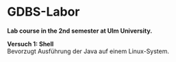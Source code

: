 # GDBS-Labor
**Lab course in the 2nd semester at Ulm University.**

**Versuch 1: Shell** <br/>
Bevorzugt Ausführung der Java auf einem Linux-System.
